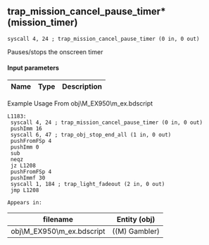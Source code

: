 ## trap_mission_cancel_pause_timer* (mission_timer)

`syscall 4, 24 ; trap_mission_cancel_pause_timer (0 in, 0 out)`

Pauses/stops the onscreen timer

#### Input parameters
| Name | Type | Description
|------|------|------------


Example Usage From obj\M_EX950\m_ex.bdscript
```plaintext
L1183:
 syscall 4, 24 ; trap_mission_cancel_pause_timer (0 in, 0 out)
 pushImm 16
 syscall 6, 47 ; trap_obj_stop_end_all (1 in, 0 out)
 pushFromFSp 4
 pushImm 0
 sub 
 neqz 
 jz L1208
 pushFromFSp 4
 pushImmf 30
 syscall 1, 184 ; trap_light_fadeout (2 in, 0 out)
 jmp L1208
```





	Appears in:
| filename | Entity (obj)
|----------|-------------
| obj\M_EX950\m_ex.bdscript       | ((M) Gambler)          



